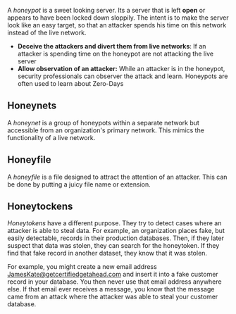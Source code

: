 A *honeypot* is a sweet looking server. Its a server that is left **open** or appears to have been locked down sloppily. The intent is to make the server look like an easy target, so that an attacker spends his time on this network instead of the live network. 

* **Deceive the attackers and divert them from live networks**: If an attacker is spending time on the honeypot are not attacking the live server
* **Allow observation of an attacker:** While an attacker is in the honeypot, security professionals can observer the attack and learn. Honeypots are often used to learn about Zero-Days

## Honeynets
A *honeynet* is a group of honeypots within a separate network but accessible from an organization's primary network. This mimics the functionality of a live network. 

## Honeyfile
A *honeyfile* is a file designed to attract the attention of an attacker. This can be done by putting a juicy file name or extension. 

## Honeytockens
*Honeytokens* have a different purpose. They try to detect cases where an attacker is able to steal data. For example, an organization places fake, but easily detectable, records in their production databases. Then, if they later suspect that data was stolen, they can search for the honeytoken. If they find that fake record in another dataset, they know that it was stolen. 

For example, you might create a new email address JamesKate@getcertifiedgetahead.com and insert it into a fake customer record in your database. You then never use that email address anywhere else. If that email ever receives a message, you know that the message came from an attack where the attacker was able to steal your customer database.
